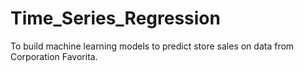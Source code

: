 # Time_Series_Regression
To build machine learning models to predict store sales on data from Corporation Favorita.
